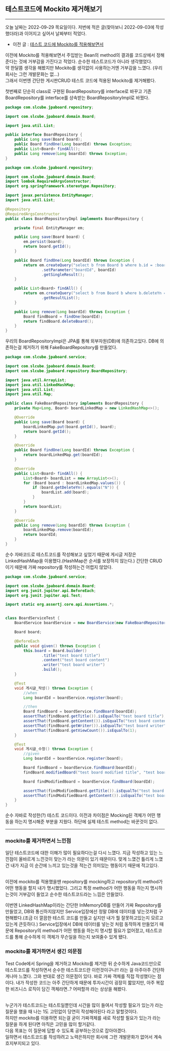 ## 테스트코드에 Mockito 제거해보기
---
오늘 날짜는 2022-09-29 목요일이다. 저번에 적은 글(찾아보니 2022-09-03에 작성했더라)과 이어지고 싶어서 날짜부터 적었다.   
- 이전 글 : [테스트 코드에 Mockito를 적용해보면서](https://github.com/SLCube/jpaboard/blob/main/%ED%95%99%EC%8A%B5%EC%A4%91%20%EA%B3%A0%EB%AF%BC%ED%96%88%EB%8D%98%20%EB%82%B4%EC%9A%A9%EB%93%A4/%ED%85%8C%EC%8A%A4%ED%8A%B8%EC%BD%94%EB%93%9C%EC%97%90%20mock%20framework%EB%A5%BC%20%EC%A0%81%EC%9A%A9%ED%95%B4%EB%B3%B4%EB%A9%B4%EC%84%9C.md)

이전에 Mockito를 적용해보면서 주입받는 Bean의 method의 결과를 코드상에서 정해준다는 것에 거부감을 가진다고 적었다. 순수한 테스트코드가 아니라 생각했었다.  
약 한달쯤 생각을 해봤지만 Mockito를 생각없이 사용하는거엔 거부감을 느꼈다. (우리회사는 그런 개발문화는 없...)  
그래서 이번엔 간단한 게시판CRUD 테스트 코드에 적용된 Mockito를 제거해봤다.  

첫번째로 단순히 class로 구현된 BoardRepository를 interface로 바꾸고 기존 BoardRepository를 interface를 상속받는 BoardRepositoryImpl로 바꿨다.

```java
package com.slcube.jpaboard.repository;

import com.slcube.jpaboard.domain.Board;

import java.util.List;

public interface BoardRepository {
    public Long save(Board board);
    public Board findOne(Long boardId) throws Exception;
    public List<Board> findAll();
    public Long remove(Long boardId) throws Exception;
}


```

```java
package com.slcube.jpaboard.repository;

import com.slcube.jpaboard.domain.Board;
import lombok.RequiredArgsConstructor;
import org.springframework.stereotype.Repository;

import javax.persistence.EntityManager;
import java.util.List;

@Repository
@RequiredArgsConstructor
public class BoardRepositoryImpl implements BoardRepository {

    private final EntityManager em;

    public Long save(Board board) {
        em.persist(board);
        return board.getId();
    }

    public Board findOne(Long boardId) throws Exception {
        return em.createQuery("select b from Board b where b.id = :boardId and b.deleteYn = 'N'", Board.class)
                .setParameter("boardId", boardId)
                .getSingleResult();
    }

    public List<Board> findAll() {
        return em.createQuery("select b from Board b where b.deleteYn = 'N'", Board.class)
                .getResultList();
    }

    public Long remove(Long boardId) throws Exception {
        Board findBoard = findOne(boardId);
        return findBoard.deleteBoard();
    }
}
```

우리의 BoardRepositoryImpl은 JPA를 통해 외부자원(DB)에 의존하고있다. DB에 의존하는걸 제거하기 위해 FakeBoardRepository를 만들었다.

```java
package com.slcube.jpaboard.service;

import com.slcube.jpaboard.domain.Board;
import com.slcube.jpaboard.repository.BoardRepository;

import java.util.ArrayList;
import java.util.LinkedHashMap;
import java.util.List;
import java.util.Map;

public class FakeBoardRepository implements BoardRepository {
    private Map<Long, Board> boardLinkedMap = new LinkedHashMap<>();

    @Override
    public Long save(Board board) {
        boardLinkedMap.put(board.getId(), board);
        return board.getId();
    }

    @Override
    public Board findOne(Long boardId) throws Exception {
        return boardLinkedMap.get(boardId);
    }

    @Override
    public List<Board> findAll() {
        List<Board> boardList = new ArrayList<>();
        for (Board board : boardLinkedMap.values()) {
            if (board.getDeleteYn().equals("N")) {
                boardList.add(board);
            }
        }
        return boardList;
    }

    @Override
    public Long remove(Long boardId) throws Exception {
        boardLinkedMap.remove(boardId);
        return boardId;
    }
}
```

순수 자바코드로 테스트코드를 작성해보고 싶었기 때문에 게시글 저장은 LinkedHashMap을 이용했다.(HashMap은 순서를 보장하지 않는다.) 간단한 CRUD이기 때문에 가짜 repository를 작성하는건 어렵지 않았다.

```java
package com.slcube.jpaboard.service;

import com.slcube.jpaboard.domain.Board;
import org.junit.jupiter.api.BeforeEach;
import org.junit.jupiter.api.Test;

import static org.assertj.core.api.Assertions.*;


class BoardServiceTest {
    BoardService boardService = new BoardService(new FakeBoardRepository());

    Board board;

    @BeforeEach
    public void given() throws Exception {
        this.board = Board.builder()
                .title("test board title")
                .content("test board content")
                .writer("test board writer")
                .build();
    }

    @Test
    void 게시글_작성() throws Exception {
        //when
        Long boardId = boardService.register(board);

        //then
        Board findBoard = boardService.findBoard(boardId);
        assertThat(findBoard.getTitle()).isEqualTo("test board title");
        assertThat(findBoard.getContent()).isEqualTo("test board content");
        assertThat(findBoard.getWriter()).isEqualTo("test board writer");
        assertThat(findBoard.getViewCount()).isEqualTo(1);
    }

    @Test
    void 게시글_수정() throws Exception {
        //given
        Long boardId = boardService.register(board);

        Board findBoard = boardService.findBoard(boardId);
        findBoard.modifiedBoard("test board modified title", "test board modified content");

        Board findModifiedBoard = boardService.findBoard(boardId);

        assertThat(findModifiedBoard.getTitle()).isEqualTo("test board modified title");
        assertThat(findModifiedBoard.getContent()).isEqualTo("test board modified content");
    }
}
```
순수 자바로 작성한(?) 테스트 코드이다. 이전과 차이점은 Mocking된 객체가 어떤 행동을 하는지 명시해준 부분을 지웠다. 하단에 실제 테스트 method는 바꾼것이 없다.

---
### mockito를 제거하면서 느낀점
일단 테스트코드에 대한 이해가 많이 필요하다는걸 다시 느꼈다. 지금 작성하고 있는 느낀점이 올바르게 느낀것이 맞는가 라는 의문이 있기 때문이다. 맞게 느꼈건 틀리게 느꼈건 내가 지금 이 순간에 느끼고 있는것을 적는건 의미있는 행동이기 때문에 적고있다.  

<br>
이전에 mockito를 적용했을땐 repository를 mocking하고 repository의 method가 어떤 행동을 할지 내가 명시했었다. 그리고 특정 method가 어떤 행동을 하는지 명시하는것이 거부감이 들었고 순수한 테스트코드라는 느낌은 안들었다.  

이번엔 LinkedHashMap이라는 간단한 InMemoryDB를 만들어 가짜 Repository를 만들었고, DB와 통신하지않지만 Service입장에선 정말 DB에 데이터를 넣는것처럼 구현해봤다.(조금 더 깔끔한 테스트 코드를 만들고 싶지만 내가 뭘 잘못하고있는지 모르고있는게 큰듯하다.) Service입장에서 DB에 데이터를 넣는것 처럼 동작하게 만들었기 때문에 Repository의 method가 어떤 행동을 하는지 명시할 필요가 없어졌고, 테스트코드를 통해 순수하게 이 객체가 무슨일을 하는지 보여줄수 있게 됐다. 

### mockito를 제거하면서 생긴 의문점
Test Code에서 Spring을 제거하고 Mockito를 제거한 뒤 순수하게 Java코드만으로 테스트코드를 작성하면서 순수한 테스트코드란 이런것이구나!! 라는 걸 아주아주 간단하게나마 느꼈다. 그와 반대로 생긴 의문점이 있다. 바로 가짜 객체를 직접 작성했다는 점이다.
내가 작성한 코드는 아주 간단하게 때문에 투자시간이 굉장히 짧았지만, 아주 복잡한 비즈니스 로직이 담긴 객체라면..? 어떠할까 라는 상상을 해봤다.  
<br>

누군가가 테스트코드는 테스트일뿐인데 시간을 많이 들여서 작성할 필요가 있는가 라는 질문을 했을 때 나는 1도 고민없이 당연히 작성해야된다 라고 말할것이다.  
하지만 mockito를 이용하면 되는걸 굳이 가짜객체를 새로 작성할 필요가 있는가 라는 질문을 하게 된다면 아직은 고민을 많이 할거같다.  
다음 목표는 이 질문에 답할 수 있도록 공부하는것으로 잡아야겠다.  
일하면서 테스트코드를 작성하려고 노력은하지만 회사에 그런 개발문화가 없어서 계속 흐지부지되고 있다. 